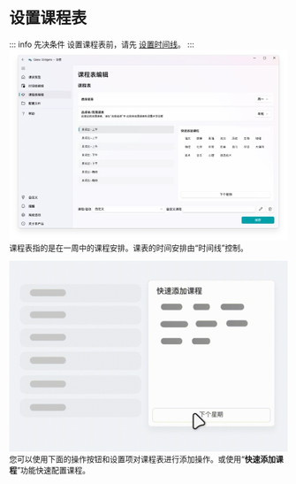 # 设置课程表
::: info 先决条件
设置课程表前，请先 [设置时间线](timeline)。
:::
![](schedule-edit.png)
课程表指的是在一周中的课程安排。课表的时间安排由“时间线”控制。

![](schedule-quick-set.gif)
您可以使用下面的操作按钮和设置项对课程表进行添加操作。或使用“**快速添加课程**”功能快速配置课程。